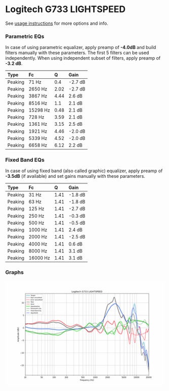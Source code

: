 # Logitech G733 LIGHTSPEED
See [usage instructions](https://github.com/jaakkopasanen/AutoEq#usage) for more options and info.

### Parametric EQs
In case of using parametric equalizer, apply preamp of **-4.0dB** and build filters manually
with these parameters. The first 5 filters can be used independently.
When using independent subset of filters, apply preamp of **-3.2 dB**.

| Type    | Fc       |    Q | Gain    |
|:--------|:---------|:-----|:--------|
| Peaking | 71 Hz    | 0.4  | -2.7 dB |
| Peaking | 2650 Hz  | 2.02 | -2.7 dB |
| Peaking | 3867 Hz  | 4.44 | 2.6 dB  |
| Peaking | 8516 Hz  | 1.1  | 2.1 dB  |
| Peaking | 15298 Hz | 0.48 | 2.1 dB  |
| Peaking | 728 Hz   | 3.59 | 2.1 dB  |
| Peaking | 1361 Hz  | 3.15 | 2.5 dB  |
| Peaking | 1921 Hz  | 4.46 | -2.0 dB |
| Peaking | 5339 Hz  | 4.52 | -2.0 dB |
| Peaking | 6658 Hz  | 6.12 | 2.2 dB  |

### Fixed Band EQs
In case of using fixed band (also called graphic) equalizer, apply preamp of **-3.5dB**
(if available) and set gains manually with these parameters.

| Type    | Fc       |    Q | Gain    |
|:--------|:---------|:-----|:--------|
| Peaking | 31 Hz    | 1.41 | -1.8 dB |
| Peaking | 63 Hz    | 1.41 | -1.8 dB |
| Peaking | 125 Hz   | 1.41 | -2.7 dB |
| Peaking | 250 Hz   | 1.41 | -0.3 dB |
| Peaking | 500 Hz   | 1.41 | -0.5 dB |
| Peaking | 1000 Hz  | 1.41 | 2.4 dB  |
| Peaking | 2000 Hz  | 1.41 | -2.5 dB |
| Peaking | 4000 Hz  | 1.41 | 0.6 dB  |
| Peaking | 8000 Hz  | 1.41 | 3.1 dB  |
| Peaking | 16000 Hz | 1.41 | 3.1 dB  |

### Graphs
![](./Logitech%20G733%20LIGHTSPEED.png)
